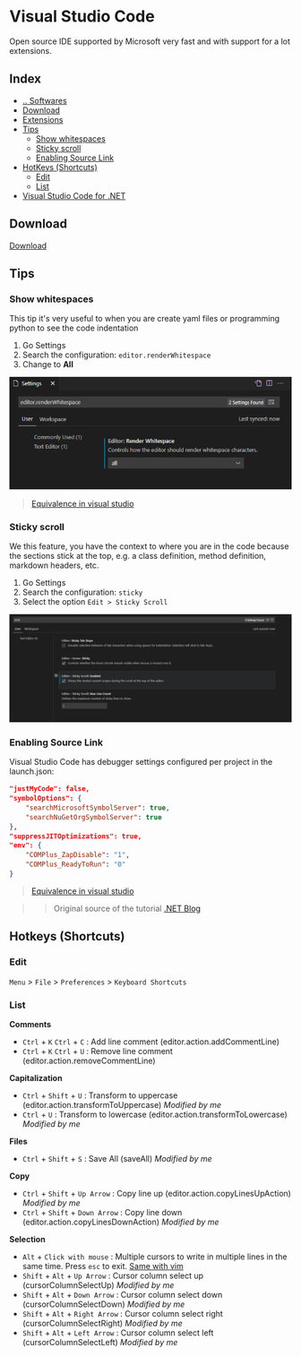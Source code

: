 # Visual Studio Code
Open source IDE supported by Microsoft very fast and with support for a lot extensions.



## Index
- [.. Softwares](../../README.md)
- [Download](#download)
- [Extensions](/Softwares/IDEs/VisualStudioCode/VisualStudioCode-extensions.md)
- [Tips](#tips)
  - [Show whitespaces](#tips-show-whitespaces)
  - [Sticky scroll](#tips-sticky-scroll)
  - [Enabling Source Link](#tips-enabling-source-link)
- [HotKeys (Shortcuts)](#hotkeys)
  - [Edit](#hotkeys-edit)
  - [List](#hotkeys-list)
- [Visual Studio Code for .NET](/Softwares/IDEs/VisualStudioCode/VisualStudioCode-dotnet.md)


## Download <a name="download"></a>
[Download](https://code.visualstudio.com/)



## Tips <a name="tips"></a>


### Show whitespaces <a name="tips-show-whitespaces"></a>

This tip it's very useful to when you are create yaml files or programming python to see the code indentation

1. Go Settings
2. Search the configuration: `editor.renderWhitespace`
3. Change to **All**

![Show whitespaces](/media/show-whitespaces.png "Show whitespaces")
> [Equivalence in visual studio](../VisualStudio.md#tips-show-whitespaces)


### Sticky scroll <a name="tips-sticky-scrol"></a>

We this feature, you have the context to where you are in the code because the sections stick at the top, e.g. a class definition, method definition, markdown headers, etc.

1. Go Settings
2. Search the configuration: `sticky`
3. Select the option `Edit > Sticky Scroll`

![Sticky scroll](/media/vscode-tips-sticky-scrol.png "Sticky scroll")


### Enabling Source Link <a name="tips-enabling-source-link"></a>
Visual Studio Code has debugger settings configured per project in the launch.json:
```json
"justMyCode": false,
"symbolOptions": {
    "searchMicrosoftSymbolServer": true,
    "searchNuGetOrgSymbolServer": true
},
"suppressJITOptimizations": true,
"env": {
    "COMPlus_ZapDisable": "1",
    "COMPlus_ReadyToRun": "0"
}
```
> [Equivalence in visual studio](../VisualStudio.md#tips-enabling-source-link)

>> Original source of the tutorial [.NET Blog](https://devblogs.microsoft.com/dotnet/improving-debug-time-productivity-with-source-link/)



## Hotkeys (Shortcuts) <a name="hotkeys"></a>

### Edit <a name="hotkeys-edit"></a>
`Menu` > `File` > `Preferences` > `Keyboard Shortcuts`


### List <a name="hotkeys-list"></a>

**Comments**
- `Ctrl` + `K` `Ctrl` + `C` : Add line comment (editor.action.addCommentLine)
- `Ctrl` + `K` `Ctrl` + `U` : Remove line comment (editor.action.removeCommentLine)

**Capitalization**
- `Ctrl` + `Shift` + `U` : Transform to uppercase (editor.action.transformToUppercase) _Modified by me_
- `Ctrl` + `U` : Transform to lowercase (editor.action.transformToLowercase) _Modified by me_

**Files**
- `Ctrl` + `Shift` + `S` : Save All (saveAll) _Modified by me_

**Copy**
- `Ctrl` + `Shift` + `Up Arrow` : Copy line up (editor.action.copyLinesUpAction) _Modified by me_
- `Ctrl` + `Shift` + `Down Arrow` : Copy line down (editor.action.copyLinesDownAction) _Modified by me_

**Selection**
- `Alt` + `Click with mouse` : Multiple cursors to write in multiple lines in the same time. Press `esc` to exit. [Same with vim](./VisualStudioCode-extensions.md#extensions-vim-write-multiple-lines)
- `Shift` + `Alt` + `Up Arrow` : Cursor column select up (cursorColumnSelectUp) _Modified by me_
- `Shift` + `Alt` + `Down Arrow` : Cursor column select down (cursorColumnSelectDown) _Modified by me_
- `Shift` + `Alt` + `Right Arrow` : Cursor column select right (cursorColumnSelectRight) _Modified by me_
- `Shift` + `Alt` + `Left Arrow` : Cursor column select left (cursorColumnSelectLeft) _Modified by me_